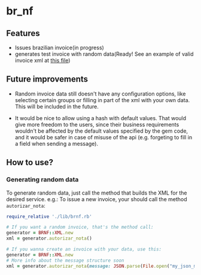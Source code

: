 # br_nf

## Features
- Issues brazilian invoice(in progress)
- generates test invoice with random data(Ready! See an example of valid invoice xml at [this file](https://github.com/jlucartc/gem_nf/blob/master/nota_exemplo.xml))

## Future improvements
- Random invoice data still doesn't have any configuration options, like selecting certain groups or filling in part of the xml with your own data. This will be included in the future.

- It would be nice to allow using a hash with default values. That would give more freedom to the users, since their business requirements wouldn't be affected by the default values specified by the gem code, and it would be safer in case of misuse of the api (e.g. forgeting to fill in a field when sending a message).

## How to use?

### Generating random data

To generate random data, just call the method that builds the XML for the desired service.
e.g.: To issue a new invoice, your should call the method `autorizar_nota`:

```ruby
require_relative './lib/brnf.rb'

# If you want a random invoice, that's the method call:
generator = BRNF::XML.new
xml = generator.autorizar_nota()

# If you wanna create an invoice with your data, use this:
generator = BRNF::XML.new
# More info about the message structure soon
xml = generator.autorizar_nota(message: JSON.parse(File.open("my_json_message.json","r").read) )
```